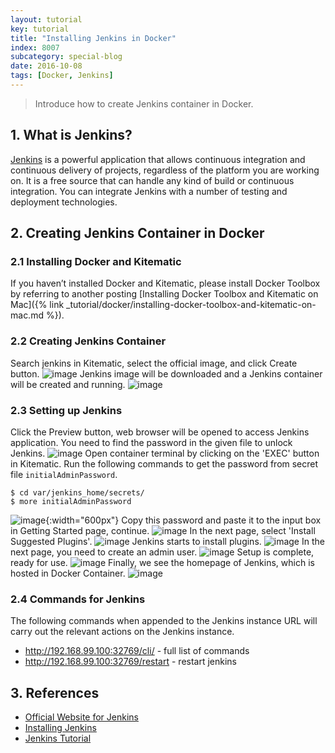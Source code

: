 ```yaml
---
layout: tutorial
key: tutorial
title: "Installing Jenkins in Docker"
index: 8007
subcategory: special-blog
date: 2016-10-08
tags: [Docker, Jenkins]
---
```


> Introduce how to create Jenkins container in Docker.

## 1. What is Jenkins?
[Jenkins](https://jenkins.io/index.html) is a powerful application that allows continuous integration and continuous delivery of projects, regardless of the platform you are working on. It is a free source that can handle any kind of build or continuous integration. You can integrate Jenkins with a number of testing and deployment technologies.

## 2. Creating Jenkins Container in Docker
### 2.1 Installing Docker and Kitematic
If you haven’t installed Docker and Kitematic, please install Docker Toolbox by referring to another posting [Installing Docker Toolbox and Kitematic on Mac]({% link _tutorial/docker/installing-docker-toolbox-and-kitematic-on-mac.md %}).
### 2.2 Creating Jenkins Container
Search jenkins in Kitematic, select the official image, and click Create button.
![image](/assets/images/blog/2016-10-08/dockersearch.png)
Jenkins image will be downloaded and a Jenkins container will be created and running.
![image](/assets/images/blog/2016-10-08/dockerkitematic.png)
### 2.3 Setting up Jenkins
Click the Preview button, web browser will be opened to access Jenkins application. You need to find the password in the given file to unlock Jenkins.
![image](/assets/images/blog/2016-10-08/dockerunlock.png)
Open container terminal by clicking on the 'EXEC' button in Kitematic. Run the following commands to get the password from secret file `initialAdminPassword`.
```raw
$ cd var/jenkins_home/secrets/
$ more initialAdminPassword
```
![image](/assets/images/blog/2016-10-08/dockerpassword.png){:width="600px"}
Copy this password and paste it to the input box in Getting Started page, continue.
![image](/assets/images/blog/2016-10-08/dockersetpassword.png)
In the next page, select 'Install Suggested Plugins'.
![image](/assets/images/blog/2016-10-08/dockerplugin.png)
Jenkins starts to install plugins.
![image](/assets/images/blog/2016-10-08/dockerinstallplugin.png)
In the next page, you need to create an admin user.
![image](/assets/images/blog/2016-10-08/dockercreateuser.png)
Setup is complete, ready for use.
![image](/assets/images/blog/2016-10-08/dockerready.png)
Finally, we see the homepage of Jenkins, which is hosted in Docker Container.
![image](/assets/images/blog/2016-10-08/dockerhomepage.png)

### 2.4 Commands for Jenkins
The following commands when appended to the Jenkins instance URL will carry out the relevant actions on the Jenkins instance.
* http://192.168.99.100:32769/cli/ - full list of commands
* http://192.168.99.100:32769/restart - restart jenkins

## 3. References
* [Official Website for Jenkins](https://jenkins.io/index.html)
* [Installing Jenkins](https://jenkins.io/doc/book/getting-started/installing/)
* [Jenkins Tutorial](https://www.tutorialspoint.com/jenkins/index.htm)
